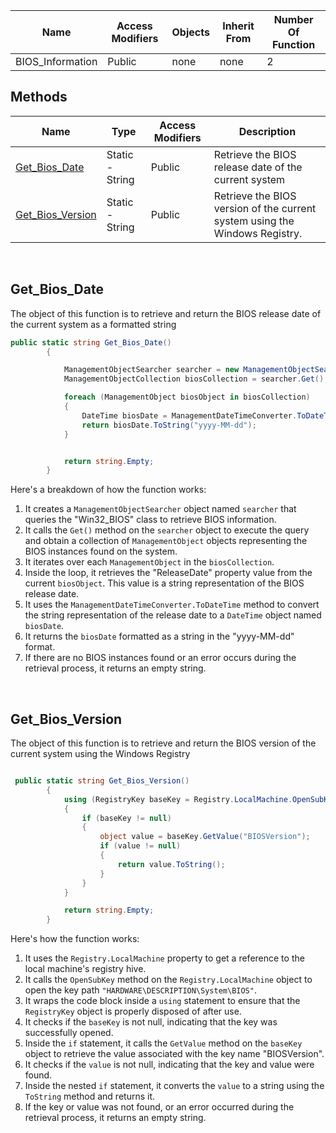 


| Name | Access Modifiers | Objects | Inherit From | Number Of Function |
| ---- | ----------- | ------- | ----------- | ------------------ |
| BIOS_Information | Public | none | none | 2 |

## Methods

| Name | Type | Access Modifiers | Description |
| ---- | ---- | ---------------- | ----------- |
| [Get_Bios_Date](https://github.com/Ahmed-AL-Maghraby/LIR-Project-Logic-And-Code-Map/tree/main/BIOS_Information%20Class#get_bios_date) | Static - String | Public |  Retrieve the BIOS release date of the current system |
| [Get_Bios_Version](https://github.com/Ahmed-AL-Maghraby/LIR-Project-Logic-And-Code-Map/tree/main/BIOS_Information%20Class#get_bios_version) | Static - String | Public |  Retrieve the BIOS version of the current system using the Windows Registry. |

<br>

## Get_Bios_Date

The object of this function is to retrieve and return the BIOS release date of the current system as a formatted string

```c#
public static string Get_Bios_Date()
        {

            ManagementObjectSearcher searcher = new ManagementObjectSearcher("SELECT * FROM Win32_BIOS");
            ManagementObjectCollection biosCollection = searcher.Get();

            foreach (ManagementObject biosObject in biosCollection)
            {
                DateTime biosDate = ManagementDateTimeConverter.ToDateTime(biosObject["ReleaseDate"].ToString());
                return biosDate.ToString("yyyy-MM-dd");
            }


            return string.Empty;
        }
```

Here's a breakdown of how the function works:

1. It creates a `ManagementObjectSearcher` object named `searcher` that queries the "Win32_BIOS" class to retrieve BIOS information.
2. It calls the `Get()` method on the `searcher` object to execute the query and obtain a collection of `ManagementObject` objects representing the BIOS instances found on the system.
3. It iterates over each `ManagementObject` in the `biosCollection`.
4. Inside the loop, it retrieves the "ReleaseDate" property value from the current `biosObject`. This value is a string representation of the BIOS release date.
5. It uses the `ManagementDateTimeConverter.ToDateTime` method to convert the string representation of the release date to a `DateTime` object named `biosDate`.
6. It returns the `biosDate` formatted as a string in the "yyyy-MM-dd" format.
7. If there are no BIOS instances found or an error occurs during the retrieval process, it returns an empty string.

<br>

## Get_Bios_Version

The object of this function is to retrieve and return the BIOS version of the current system using the Windows Registry

```c#

 public static string Get_Bios_Version()
        {
            using (RegistryKey baseKey = Registry.LocalMachine.OpenSubKey(@"HARDWARE\DESCRIPTION\System\BIOS"))
            {
                if (baseKey != null)
                {
                    object value = baseKey.GetValue("BIOSVersion");
                    if (value != null)
                    {
                        return value.ToString();
                    }
                }
            }

            return string.Empty;
        }

```

Here's how the function works:

1. It uses the `Registry.LocalMachine` property to get a reference to the local machine's registry hive.
2. It calls the `OpenSubKey` method on the `Registry.LocalMachine` object to open the key path `"HARDWARE\DESCRIPTION\System\BIOS"`.
3. It wraps the code block inside a `using` statement to ensure that the `RegistryKey` object is properly disposed of after use.
4. It checks if the `baseKey` is not null, indicating that the key was successfully opened.
5. Inside the `if` statement, it calls the `GetValue` method on the `baseKey` object to retrieve the value associated with the key name "BIOSVersion".
6. It checks if the `value` is not null, indicating that the key and value were found.
7. Inside the nested `if` statement, it converts the `value` to a string using the `ToString` method and returns it.
8. If the key or value was not found, or an error occurred during the retrieval process, it returns an empty string.



<br>

